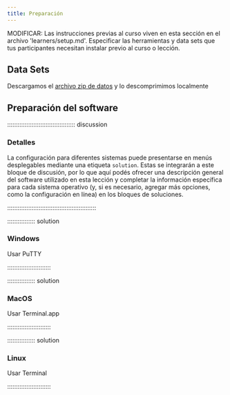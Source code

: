 ```yaml
---
title: Preparación
---
```


MODIFICAR: Las instrucciones previas al curso viven en esta sección en el archivo 'learners/setup.md'. Especificar las herramientas y data sets que tus participantes necesitan instalar previo al curso o lección.

## Data Sets

<!--
MODIFICAR: loa datos que van a usarse como materiales, deben alojarse en `episodes/data` y usar un enlace relativo ( [archivo zip de datos](data/lesson-data.zip) ) para mencionarlo.
-->
Descargamos el [archivo zip de datos](https://example.com/FIXME) y lo descomprimimos localmente 

## Preparación del software

::::::::::::::::::::::::::::::::::::::: discussion

### Detalles

La configuración para diferentes sistemas puede presentarse en menús desplegables mediante una etiqueta `solution`. Estas se integrarán a este bloque de discusión, por lo que aquí podés ofrecer una descripción general del software utilizado en esta lección y completar la información específica para cada sistema operativo (y, si es necesario, agregar más opciones, como la configuración en línea) en los bloques de soluciones.

:::::::::::::::::::::::::::::::::::::::::::::::::::

:::::::::::::::: solution

### Windows

Usar PuTTY

:::::::::::::::::::::::::

:::::::::::::::: solution

### MacOS

Usar Terminal.app

:::::::::::::::::::::::::


:::::::::::::::: solution

### Linux

Usar Terminal

:::::::::::::::::::::::::

